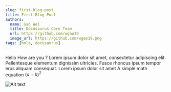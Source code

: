 ```yaml
---
slug: first-blog-post
title: First Blog Post
authors:
  name: Gao Wei
  title: Docusaurus Core Team
  url: https://github.com/wgao19
  image_url: https://github.com/wgao19.png
tags: [hola, docusaurus]
---
```


Hello How are you ?
Lorem ipsum dolor sit amet, consectetur adipiscing elit. Pellentesque elementum dignissim ultricies.
Fusce rhoncus ipsum tempor eros aliquam consequat. Lorem ipsum dolor sit amet A simple math equation $(a+b)^2$

![Alt text](/img/computer_ad_01.png)
